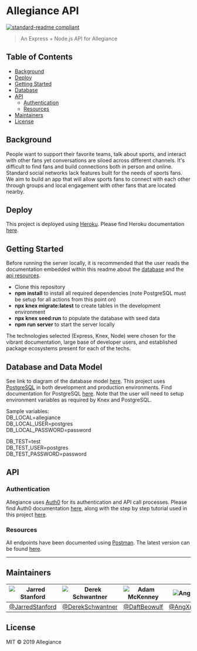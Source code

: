 # Allegiance API

[![standard-readme compliant](https://img.shields.io/badge/standard--readme-OK-green.svg?style=flat-square)](https://github.com/RichardLitt/standard-readme)

> An Express + Node.js API for Allegiance

## Table of Contents

- [Background](#Background)
- [Deploy](#Deploy)
- [Getting Started](#Getting-Started)
- [Database](#Database-and-Data-Model)
- [API](#api)
  - [Authentication](#Authentication)
  - [Resources](#Resources)
- [Maintainers](#maintainers)
- [License](#license)

## Background

People want to support their favorite teams, talk about sports, and interact with other fans yet conversations are siloed across different channels. It's difficult to find fans and build connections both in person and online. Standard social networks lack features built for the needs of sports fans. We aim to build an app that will allow sports fans to connect with each other through groups and local engagement with other fans that are located nearby.

## Deploy

This project is deployed using [Heroku](https://heroku.com). Please find Heroku documentation [here](https://devcenter.heroku.com/articles/getting-started-with-nodejs?singlepage=true).

## Getting Started

Before running the server locally, it is recommended that the user reads the documentation embedded within this readme about the [database](#Database) and the [api resources](#api).

- Clone this repository
- **npm install** to install all required dependencies (note PostgreSQL must be setup for all actions from this point on)
- **npx knex migrate:latest** to create tables in the development environment
- **npx knex seed:run** to populate the database with seed data
- **npm run server** to start the server locally

The technologies selected (Express, Knex, Node) were chosen for the vibrant documentation, large base of developer users, and established package ecosystems present for each of the techs.

## Database and Data Model

See link to diagram of the database model [here](https://dbdiagram.io/d/5d54606dced98361d6dd9a8e). This project uses [PostgreSQL](https://www.postgresql.org/) in both development and production environments. Find documentation for PostgreSQL [here](https://www.postgresql.org/docs/). Note that the user will need to setup environment variables as required by Knex and PostgreSQL.

Sample variables:  
DB_LOCAL=allegiance  
DB_LOCAL_USER=postgres  
DB_LOCAL_PASSWORD=password

DB_TEST=test  
DB_TEST_USER=postgres  
DB_TEST_PASSWORD=password

## API

### Authentication

Allegiance uses [Auth0](https://auth0.com/) for its authentication and API call processes. Please find Auth0 documentation [here](https://auth0.com/docs), along with the step by step tutorial used in this project [here](https://auth0.com/docs/quickstart/spa/react).

### Resources

All endpoints have been documented using [Postman](https://www.getpostman.com/). The latest version can be found [here](https://documenter.getpostman.com/view/8269848/SVmpYhbT?version=latest).

---

## Maintainers

| ![Jarred Stanford](https://github.com/JarredStanford.png) | ![Derek Schwantner](https://github.com/DerekSchwantner.png) | ![Adam McKenney](https://github.com/DaftBeowulf.png) | ![Ang Xu](https://github.com/AngXuDev.png) | ![Dan O'Neill](https://github.com/danpatrickoneill.png)  |
| --------------------------------------------------------- | ----------------------------------------------------------- | ---------------------------------------------------- | ------------------------------------------ | -------------------------------------------------------- |
| [@JarredStanford](https://github.com/JarredStanford)      | [@DerekSchwantner](https://github.com/DerekSchwantner)      | [@DaftBeowulf](https://github.com/DaftBeowulf)       | [@AngXuDev](https://github.com/AngXuDev)   | [@danpatrickoneill](https://github.com/danpatrickoneill) |

## License

MIT © 2019 Allegiance
